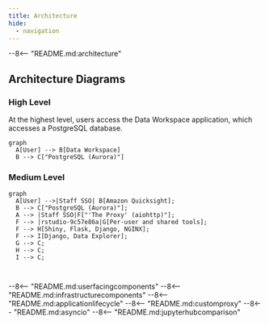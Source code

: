 ```yaml
---
title: Architecture
hide:
  - navigation
---
```

--8<-- "README.md:architecture"

## Architecture Diagrams

### High Level

At the highest level, users access the Data Workspace application, which accesses a PostgreSQL database.

```mermaid
graph
  A[User] --> B[Data Workspace]
  B --> C["PostgreSQL (Aurora)"]
```
### Medium Level

``` mermaid
graph
  A[User] -->|Staff SSO| B[Amazon Quicksight];
  B --> C["PostgreSQL (Aurora)"];
  A --> |Staff SSO|F["'The Proxy' (aiohttp)"];
  F --> |rstudio-9c57e86a|G[Per-user and shared tools];
  F --> H[Shiny, Flask, Django, NGINX];
  F --> I[Django, Data Explorer];
  G --> C;
  H --> C;
  I --> C;



```
--8<-- "README.md:userfacingcomponents"
--8<-- "README.md:infrastructurecomponents"
--8<-- "README.md:applicationlifecycle"
--8<-- "README.md:customproxy"
--8<-- "README.md:asyncio"
--8<-- "README.md:jupyterhubcomparison"